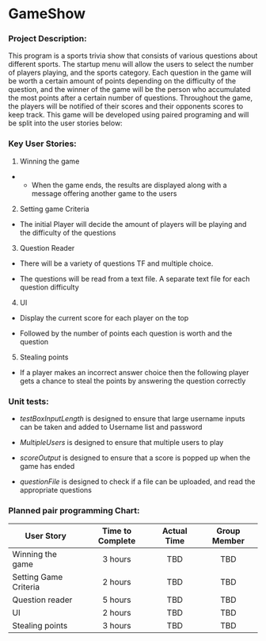 # GameShow

### Project Description:

   This program is a sports trivia show that consists of various questions about different sports. The startup menu will allow the users to select the number of players playing, and the sports category. Each question in the game will be worth a certain amount of points depending on the difficulty of the question, and the winner of the game will be the person who accumulated the most points after a certain number of questions. Throughout the game, the players will be notified of their scores and their opponents scores to keep track. This game will be developed using paired programing and will be split into the user stories below:  

### Key User Stories:
   1. Winning the game

+   * When the game ends, the results are displayed along with a message offering another game to the users
   2. Setting game Criteria

   * The initial Player will decide the amount of players will be playing and the difficulty of the questions

   3. Question Reader

   * There will be a variety of questions TF and multiple choice.

   * The questions will be read from a text file. A separate text file for each question difficulty

   4. UI

   * Display the current score for each player on the top

   * Followed by the number of points each question is worth and the question

   5. Stealing points

   * If a player makes an incorrect answer choice then the following player gets a chance to steal the points by answering the question correctly

### Unit tests:
  * *testBoxInputLength* is designed to ensure that large username inputs can be taken and added to Username list and password

  * *MultipleUsers* is designed to ensure that multiple users to play

  * *scoreOutput* is designed to ensure that a score is popped up when the game has ended

  * *questionFile* is designed to check if a file can be uploaded, and read the appropriate questions



### Planned pair programming Chart:

User Story            | Time to Complete | Actual Time | Group Member
--------------------  |:----------------:|:-----------:|:------------:
Winning the game      | 3 hours          | TBD         | TBD
Setting Game Criteria | 2 hours          | TBD         | TBD
Question reader       | 5 hours          | TBD         | TBD
UI                    | 2 hours          | TBD         | TBD
Stealing points       | 3 hours          | TBD         | TBD

